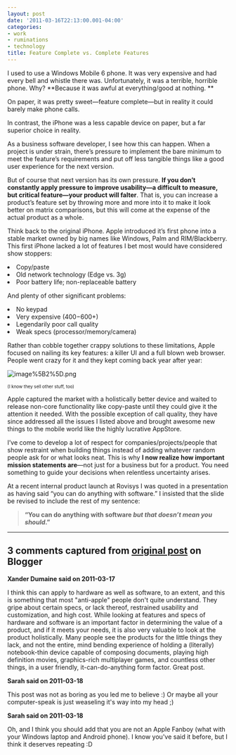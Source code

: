 ```yaml
---
layout: post
date: '2011-03-16T22:13:00.001-04:00'
categories:
- work
- ruminations
- technology
title: Feature Complete vs. Complete Features
---
```



I used to use a Windows Mobile 6 phone. It was very expensive and had every bell and whistle there was. Unfortunately, it was a terrible, horrible phone. Why? **Because it was awful at everything/good at nothing. **

On paper, it was pretty sweet—feature complete—but in reality it could barely make phone calls.

In contrast, the iPhone was a less capable device on paper, but a far superior choice in reality. 

As a business software developer, I see how this can happen. When a project is under strain, there’s pressure to implement the bare minimum to meet the feature’s requirements and put off less tangible things like a good user experience for the next version.

But of course that next version has its own pressure. **If you don’t constantly apply pressure to improve usability—a difficult to measure, but critical feature—your product will falter**. That is, you can increase a product’s feature set by throwing more and more into it to make it look better on matrix comparisons, but this will come at the expense of the actual product as a whole.

Think back to the original iPhone. Apple introduced it’s first phone into a stable market owned by big names like Windows, Palm and RIM/Blackberry. This first iPhone lacked a lot of features I bet most would have considered show stoppers:  <li>Copy/paste</li>  <li>Old network technology (Edge vs. 3g)</li>  <li>Poor battery life; non-replaceable battery</li>

And plenty of other significant problems:  <li>No keypad</li>  <li>Very expensive ($400-$600+)</li>  <li>Legendarily poor call quality</li>  <li>Weak specs (processor/memory/camera)</li>

Rather than cobble together crappy solutions to these limitations, Apple focused on nailing its key features: a killer UI and a full blown web browser. People went crazy for it and they kept coming back year after year:

![image%5B2%5D.png](image%5B2%5D.png)  

<font size="1">(I know they sell other stuff, too)</font>

Apple captured the market with a holistically better device and waited to release non-core functionality like copy-paste until they could give it the attention it needed. With the possible exception of call quality, they have since addressed all the issues I listed above and brought awesome new things to the mobile world like the highly lucrative AppStore.

I’ve come to develop a lot of respect for companies/projects/people that show restraint when building things instead of adding whatever random people ask for or what looks neat. This is why **I now realize how important mission statements are**—not just for a business but for a product. You need something to guide your decisions when relentless uncertainty arises.

At a recent internal product launch at Rovisys I was quoted in a presentation as having said “you can do anything with software.” I insisted that the slide be revised to include the rest of my sentence:
<blockquote> 

**“You can do anything with software *but that doesn’t mean you should*.”**</blockquote>

---

## 3 comments captured from [original post](https://blog.wassupy.com/2011/03/feature-complete-vs-complete-features.html) on Blogger

**Xander Dumaine said on 2011-03-17**

I think this can apply to hardware as well as software, to an extent, and this is something that most &quot;anti-apple&quot; people don't quite understand. They gripe about certain specs, or lack thereof, restrained usability and customization, and high cost. While looking at features and specs of hardware and software is an important factor in determining  the value of a product, and if it meets your needs, it is also very valuable to look at the product holistically. Many people see the products for the little things they lack, and not the entire, mind bending experience of holding a (literally) notebook-thin device capable of composing documents, playing high definition movies, graphics-rich multiplayer games, and countless other things, in a user friendly, it-can-do-anything form factor. Great post.

**Sarah said on 2011-03-18**

This post was not as boring as you led me to believe :)  Or maybe all your computer-speak is just weaseling it's way into my head ;)

**Sarah said on 2011-03-18**

Oh, and I think you should add that you are not an Apple Fanboy (what with your Windows laptop and Android phone).  I know you've said it before, but I think it deserves repeating :D

